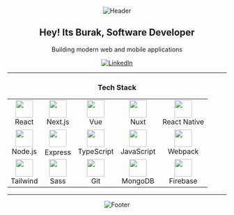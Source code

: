 <div align="center">

  ![Header](https://capsule-render.vercel.app/api?type=waving&color=0F766E&height=100&section=header&text=&fontSize=45&fontColor=FFFFFF&animation=fadeIn)

  <h2>Hey! Its Burak, Software Developer</h2>
  <p>Building modern web and mobile applications</p>

  [![LinkedIn](https://img.shields.io/badge/-LINKEDIN-0A66C2?style=for-the-badge&logo=linkedin&logoColor=white)](https://linkedin.com/in/caaglarburak)

  ---

  ### Tech Stack

  <table>
    <tr>
      <td align="center">
        <img src="https://cdn.jsdelivr.net/gh/devicons/devicon/icons/react/react-original.svg" width="40"/><br/>
        React
      </td>
      <td align="center">
        <img src="https://cdn.jsdelivr.net/gh/devicons/devicon/icons/nextjs/nextjs-original.svg" width="40"/><br/>
        Next.js
      </td>
      <td align="center">
        <img src="https://cdn.jsdelivr.net/gh/devicons/devicon/icons/vuejs/vuejs-original.svg" width="40"/><br/>
        Vue
      </td>
      <td align="center">
        <img src="https://cdn.jsdelivr.net/gh/devicons/devicon/icons/nuxtjs/nuxtjs-original.svg" width="40"/><br/>
        Nuxt
      </td>
      <td align="center">
        <img src="https://cdn.jsdelivr.net/gh/devicons/devicon/icons/react/react-original.svg" width="40"/><br/>
        React Native
      </td>
    </tr>
    <tr>
      <td align="center">
        <img src="https://cdn.jsdelivr.net/gh/devicons/devicon/icons/nodejs/nodejs-original.svg" width="40"/><br/>
        Node.js
      </td>
      <td align="center">
        <img src="https://cdn.jsdelivr.net/gh/devicons/devicon@latest/icons/express/express-original.svg" width="40" style="background:white;padding:2px;border-radius:5px;"/><br/>
        Express
      </td>
      <td align="center">
        <img src="https://cdn.jsdelivr.net/gh/devicons/devicon/icons/typescript/typescript-original.svg" width="40"/><br/>
        TypeScript
      </td>
      <td align="center">
        <img src="https://cdn.jsdelivr.net/gh/devicons/devicon/icons/javascript/javascript-original.svg" width="40"/><br/>
        JavaScript
      </td>
      <td align="center">
        <img src="https://cdn.jsdelivr.net/gh/devicons/devicon/icons/webpack/webpack-original.svg" width="40"/><br/>
        Webpack
      </td>
    </tr>
    <tr>
      <td align="center">
        <img src="https://cdn.jsdelivr.net/gh/devicons/devicon@latest/icons/tailwindcss/tailwindcss-original.svg" width="40"/><br/>
        Tailwind
      </td>
      <td align="center">
        <img src="https://cdn.jsdelivr.net/gh/devicons/devicon/icons/sass/sass-original.svg" width="40"/><br/>
        Sass
      </td>
      <td align="center">
        <img src="https://cdn.jsdelivr.net/gh/devicons/devicon/icons/git/git-original.svg" width="40"/><br/>
        Git
      </td>
      <td align="center">
        <img src="https://cdn.jsdelivr.net/gh/devicons/devicon/icons/mongodb/mongodb-original.svg" width="40"/><br/>
        MongoDB
      </td>
      <td align="center">
        <img src="https://cdn.jsdelivr.net/gh/devicons/devicon/icons/firebase/firebase-plain.svg" width="40"/><br/>
        Firebase
      </td>
    </tr>
  </table>

  ---

  ![Footer](https://capsule-render.vercel.app/api?type=waving&color=0F766E&height=100&section=footer&fontSize=20&fontColor=FFFFFF)

</div>
